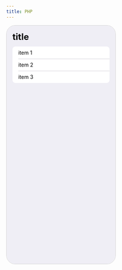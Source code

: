```yaml
---
title: PHP
---
```


<iphone-screen class="margin-x-auto default-margin-bottom">
<input
type="radio"
name="detail-688facaaeaa3e"
id="none-688facaaeaa3e"
checked>

<input type="radio" name="detail-688facaaeaa3e" id="item-1-688facaaeaa3e" hidden>
<input type="radio" name="detail-688facaaeaa3e" id="item-2-688facaaeaa3e" hidden>
<input type="radio" name="detail-688facaaeaa3e" id="item-3-688facaaeaa3e" hidden>

<style>

#item-1-688facaaeaa3e:checked ~ navigation-detail {
left: 0;
}

#item-1-688facaaeaa3e:checked ~ list {
left: -25%;
}

#item-1-688facaaeaa3e:checked ~ navigation-detail .content-1-688facaaeaa3e {
display: flex;
}

#item-2-688facaaeaa3e:checked ~ navigation-detail {
left: 0;
}

#item-2-688facaaeaa3e:checked ~ list {
left: -25%;
}

#item-2-688facaaeaa3e:checked ~ navigation-detail .content-2-688facaaeaa3e {
display: flex;
}

#item-3-688facaaeaa3e:checked ~ navigation-detail {
left: 0;
}

#item-3-688facaaeaa3e:checked ~ list {
left: -25%;
}

#item-3-688facaaeaa3e:checked ~ navigation-detail .content-3-688facaaeaa3e {
display: flex;
}
</style>
<list>
<navigation-title>title</navigation-title>

<ul>
<label for="item-1-688facaaeaa3e"><li>item 1</li></label>
<label for="item-2-688facaaeaa3e"><li>item 2</li></label>
<label for="item-3-688facaaeaa3e"><li>item 3</li></label>
</ul>
</list>

<style>
*, *::after, *::before {
box-sizing: border-box;

iphone-screen {
list {
padding: 16px;
background: #efeef5;
position: absolute;
top: 0;
right: 0;
bottom: 0;
left: 0;
transition: left 0.5s ease;
color: black;

navigation-title {
font-weight: bold;
font-size: 24px;
margin-bottom: 12px; /*@todo*/
}

ul {
list-style: none;
background: white;
border-radius: 8px;

label {
position: relative;
display: block;

li {
position: relative;
padding: 8px 16px;
transition: background 0.2s ease;
cursor: pointer;
z-index: 1;
}

li::before {
transition: background 0.2s ease;
}

li:hover::before {
content: '';
position: absolute;
left: 0;
right: 0;
top: 0;
bottom: -1px;
background: #D2D1D7;
border-radius: inherit;
z-index: -1;
}
}

label:not(:first-child)::after {
content: '';
position: absolute;
left: 16px;
right: 0;
height: 0.5px;
top: 0;
background-color: #D2D1D7;
}

label:first-child > li {
border-top-left-radius: 8px;
border-top-right-radius: 8px;
}

label:last-child > li {
border-bottom-left-radius: 8px;
border-bottom-right-radius: 8px;
}
}
}
}

iphone-screen list,
iphone-screen list navigation-title {
display: block;
}

iphone-screen list.shown {
left: -25%;
}
</style>
<navigation-detail>
<navigation-bar>

<label class="navigation-button" for="none-688facaaeaa3e">
<chevron></chevron>Back
</label>
<heading>
<div class="content-1-688facaaeaa3e">Item 1</div>
<div class="content-2-688facaaeaa3e">Item 2</div>
<div class="content-3-688facaaeaa3e">Item 3</div>

</heading>
</navigation-bar>
<detail-content>
<div class="content-0-688facaaeaa3e">Item 1</div>
<div class="content-1-688facaaeaa3e">Item 2</div>
<div class="content-2-688facaaeaa3e">Item 3</div>
</detail-content>
</navigation-detail>

<style>
iphone-screen navigation-detail detail-content,
iphone-screen navigation-detail {
    display: block;
}

iphone-screen navigation-detail {
    position: absolute;
    top: 0;
    bottom: 0;
    right: 0;
    left: 100%;
    background: white;
    transition: left 0.5s ease;
    z-index: 2;

    display: flex;
    flex-direction: column;

    heading > div,
    detail-content > div {
      display: none;
    }

    .content {
      flex: 1;
      display: flex;
      justify-content: center;
      align-items: center;
    }

    navigation-bar label.navigation-button chevron:after {
      content: ' ';
      display: inline-block;
      border-bottom: 2px solid #007AFF;
      border-right: 2px solid #007AFF;
      height: 10px;
      width: 10px;
      transform: rotate(-225deg);
    }

    navigation-bar label.navigation-button {
        color: #007AFF;
        cursor: pointer;
    }

    navigation-bar heading {
      position: absolute;
      left: 50%;
      transform: translateX(-50%);
      font-weight: 600;
      display: block;
    }

    navigation-bar {
      position: relative;
      padding: 8px 16px;
      display: flex;
      align-items: center;
    }
}

iphone-screen navigation-detail.shown {
    left: 0;
}
</style>
</iphone-screen>

<style>
iphone-screen {
display: block;
}
iphone-screen {
position: relative;
width: 300px;
aspect-ratio: 1080 / 2340;
overflow: hidden;
border-radius: 24px;
border: 1px solid lightgray;
}
iphone-screen * {
padding: 0;
margin: 0;
}
iphone-screen > * {
width: 100%;
height: 100%;
cursor: default;
-webkit-touch-callout: none; /* iOS Safari */
    -webkit-user-select: none; /* Safari */
    -khtml-user-select: none; /* Konqueror HTML */
        -moz-user-select: none; /* Old versions of Firefox */
        -ms-user-select: none; /* Internet Explorer/Edge */
            user-select: none; /**/
}
</style>
